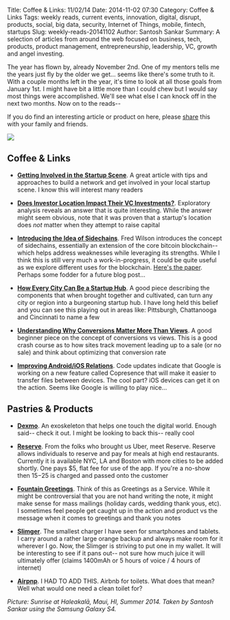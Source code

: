 Title: Coffee & Links: 11/02/14
Date: 2014-11-02 07:30
Category: Coffee & Links
Tags: weekly reads, current events, innovation, digital, disrupt, products, social, big data, security, Internet of Things, mobile, fintech, startups
Slug: weekly-reads-20141102
Author: Santosh Sankar
Summary: A selection of articles from around the web focused on business, tech, products, product management, entrepreneurship, leadership, VC, growth and angel investing.

The year has flown by, already November 2nd. One of my mentors tells me the years just fly by the older we get... seems like there's some truth to it. With a couple months left in the year, it's time to look at all those goals from January 1st. I might have bit a little more than I could chew but I would say most things were accomplished. We'll see what else I can knock off in the next two months. Now on to the reads--

If you do find an interesting article or product on here, please <a href="http://twitter.com/home?status= " target="_blank">share</a> this with your family and friends.

<img src="/../../../../images/haleakala.jpg" align = "center">

## Coffee & Links

* **<a href = "https://www.futurerising.com/story/advice/how-to-get-more-involved-in-the-startup-scene" target="_blank">Getting Involved in the Startup Scene</a>**. A great article with tips and approaches to build a network and get involved in your local startup scene. I know this will interest many readers

* **<a href = "http://tomtunguz.com/investor-location-round-size/" target="_blank">Does Investor Location Impact Their VC Investments?</a>**. Exploratory analysis reveals an answer that is quite interesting. While the answer might seem obvious, note that it was proven that a startup's location does *not* matter when they attempt to raise capital

* **<a href = "http://avc.com/2014/10/sidechains/" target="_blank">Introducing the Idea of Sidechains</a>**. Fred Wilson introduces the concept of sidechains, essentially an extension of the core bitcoin blockchain--which helps address weaknesses while leveraging its strengths. While I think this is still very much a work-in-progress, it could be quite useful as we explore different uses for the blockchain. <a href="http://www.blockstream.com/sidechains.pdf" target="_blank">Here's the paper</a>. Perhaps some fodder for a future blog post...

* **<a href = "https://medium.com/@EngineOrg/every-city-can-be-a-startup-city-the-promise-of-entrepreneurship-across-america-f6bb42adb562" target="_blank">How Every City Can Be a Startup Hub</a>**. A good piece describing the components that when brought together and cultivated, can turn any city or region into a burgeoning startup hub. I have long held this belief and you can see this playing out in areas like: Pittsburgh, Chattanooga and Cincinnati to name a few

* **<a href = "http://seriousstartups.com/2014/08/21/conversions-matter-traffic/" target="_blank">Understanding Why Conversions Matter More Than Views</a>**. A good beginner piece on the concept of conversions vs views. This is a good crash course as to how sites track movement leading up to a sale (or no sale) and think about optimizing that conversion rate

* **<a href = "http://www.digitaltrends.com/mobile/google-copresence-improve-android-ios-relations/" target="_blank">Improving Android/iOS Relations</a>**. Code updates indicate that Google is working on a new feature called Copresence that will make it easier to transfer files between devices. The cool part? iOS devices can get it on the action. Seems like Google is willing to play nice...

## Pastries & Products

* **<a href = "https://www.kickstarter.com/projects/1277630932/dexmo-an-exoskeleton-for-you-to-touch-the-digital?ref=category_featured" target="_blank">Dexmo</a>**. An exoskeleton that helps one touch the digital world. Enough said-- check it out. I might be looking to back this-- really cool

* **<a href = "https://reserve.com/" target="_blank">Reserve</a>**. From the folks who brought us Uber, meet Reserve. Reserve allows individuals to reserve and pay for meals at high end restaurants. Currently it is available NYC, LA and Boston with more cities to be added shortly. One pays $5, flat fee for use of the app. If you're a no-show then $15-$25 is charged and passed onto the customer

* **<a href = "https://www.fountaingreetings.com/" target="_blank">Fountain Greetings</a>**. Think of this as Greetings as a Service. While it might be controversial that you are not hand writing the note, it might make sense for mass mailings (holiday cards, wedding thank yous, etc). I sometimes feel people get caught up in the action and product vs the message when it comes to greetings and thank you notes

* **<a href = "https://www.indiegogo.com/projects/slimger-the-slim-charger-for-mobile-devices" target="_blank">Slimger</a>**. The smallest charger I have seen for smartphones and tablets. I carry around a rather large orange backup and always make room for it wherever I go. Now, the Slimger is striving to put one in my wallet. It will be interesting to see if it pans out-- not sure how much juice it will ultimately offer (claims 1400mAh or 5 hours of voice / 4 hours of internet)

* **<a href = "http://www.airpnp.co/" target="_blank">Airpnp</a>**. I HAD TO ADD THIS. Airbnb for toilets. What does that mean? Well what would one need a clean toilet for?

*Picture: Sunrise at Haleakalā, Maui, HI, Summer 2014. Taken by Santosh Sankar using the Samsung Galaxy S4.*